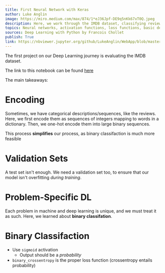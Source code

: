 ```yaml
---
title: First Neural Network with Keras
author: Luke Anglin
image: https://miro.medium.com/max/874/1*eJ36Jpf-DE9q5nKk67xT0Q.jpeg
description: Here, we work through the IMDB dataset, classifying reviews, by training a neural network with Keras.  This follows along with Francois Chollet's <i>Deep Learning with Python</i> book
topics: Neural networks, activation functions, loss functions, basic deep learning
sources: Deep Learning with Python by Francois Chollet 
publish: True
link: https://nbviewer.jupyter.org/github/LukeAnglin/WebApp/blob/master/categories/MLProjects/Notes/Keras-IMDB.ipynb
---
```


The first project on our Deep Learning journey is evaluating the IMDB dataset.

The link to this notebook can be found [here](https://hub.gke2.mybinder.org/user/lukeanglin-webapp-2vh99wk0/notebooks/categories/MLProjects/Notes/Keras-IMDB.ipynb)

The main takeaways: 

# Encoding 

Sometimes, we have categorical descriptions/sequences, like the reviews.  Here, we first encode them as sequences of integers mapping to words in a dictionary.  Then, we one-hot encode them into large binary sequences.  

This process **simplifies** our process, as binary classifaction is much more feasible 

# Validation Sets

A test set isn't enough.  We need a validation set too, to ensure that our model isn't overfitting *during training*.  

# Problem-Specific DL

Each problem in machine and deep learning is unique, and we must treat it as such.  Here, we learned about **binary classifation**. 

# Binary Classifaction

* Use `sigmoid` activation
    * Output should be a *probability* 
* `binary_crossentropy` is the proper loss function (crossentropy entails probability)
